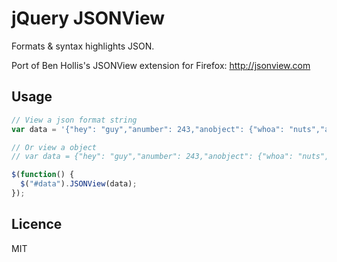 # jQuery JSONView

Formats & syntax highlights JSON.

Port of Ben Hollis's JSONView extension for Firefox: http://jsonview.com

## Usage

```javascript
// View a json format string
var data = '{"hey": "guy","anumber": 243,"anobject": {"whoa": "nuts","anarray": [1,2,"thr<h1>ee"], "more":"stuff"},"awesome": true,"bogus": false,"meaning": null, "japanese":"明日がある。", "link": "http://jsonview.com", "notLink": "http://jsonview.com is great"}';

// Or view a object
// var data = {"hey": "guy","anumber": 243,"anobject": {"whoa": "nuts","anarray": [1,2,"thr<h1>ee"], "more":"stuff"},"awesome": true,"bogus": false,"meaning": null, "japanese":"明日がある。", "link": "http://jsonview.com", "notLink": "http://jsonview.com is great"};

$(function() {
  $("#data").JSONView(data);
});
```

## Licence

MIT
